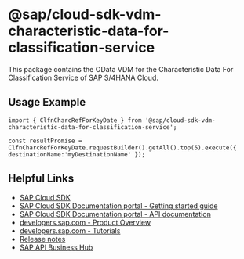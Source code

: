 # @sap/cloud-sdk-vdm-characteristic-data-for-classification-service

This package contains the OData VDM for the Characteristic Data For Classification Service of SAP S/4HANA Cloud.

## Usage Example
```
import { ClfnCharcRefForKeyDate } from '@sap/cloud-sdk-vdm-characteristic-data-for-classification-service';

const resultPromise = ClfnCharcRefForKeyDate.requestBuilder().getAll().top(5).execute({ destinationName:'myDestinationName' });

```

## Helpful Links

- [SAP Cloud SDK](https://github.com/SAP/cloud-sdk-js)
- [SAP Cloud SDK Documentation portal - Getting started guide](https://sap.github.io/cloud-sdk/docs/js/getting-started)
- [SAP Cloud SDK Documentation portal - API documentation](https://sap.github.io/cloud-sdk/docs/js/api)
- [developers.sap.com - Product Overview](https://developers.sap.com/topics/cloud-sdk.html)
- [developers.sap.com - Tutorials](https://developers.sap.com/tutorial-navigator.html?tag=software-product:technology-platform/sap-cloud-sdk&tag=tutorial:type/tutorial&tag=programming-tool:javascript)
- [Release notes](https://help.sap.com/doc/2324e9c3b28748a4ae2ad08166d77675/1.0/en-US/js-index.html)
- [SAP API Business Hub](https://api.sap.com/)
